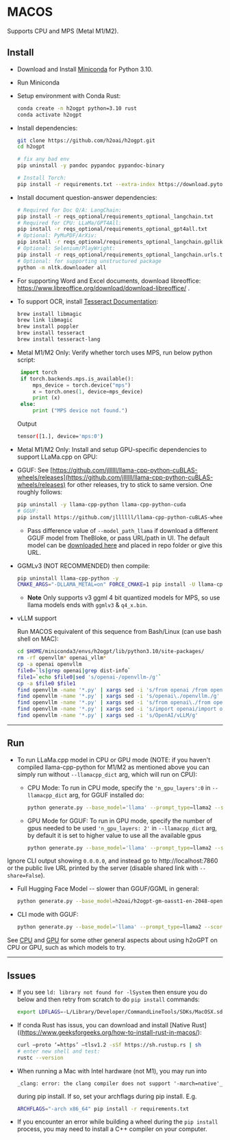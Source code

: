 # MACOS

Supports CPU and MPS (Metal M1/M2).

## Install
* Download and Install [Miniconda](https://docs.conda.io/en/latest/miniconda.html#macos-installers) for Python 3.10.
* Run Miniconda
* Setup environment with Conda Rust:
    ```bash
    conda create -n h2ogpt python=3.10 rust
    conda activate h2ogpt
    ```
* Install dependencies:
    ```bash
    git clone https://github.com/h2oai/h2ogpt.git
    cd h2ogpt

    # fix any bad env
    pip uninstall -y pandoc pypandoc pypandoc-binary
    
    # Install Torch:
    pip install -r requirements.txt --extra-index https://download.pytorch.org/whl/cpu
    ```
* Install document question-answer dependencies:
    ```bash
    # Required for Doc Q/A: LangChain:
    pip install -r reqs_optional/requirements_optional_langchain.txt
    # Required for CPU: LLaMa/GPT4All:
    pip install -r reqs_optional/requirements_optional_gpt4all.txt
    # Optional: PyMuPDF/ArXiv:
    pip install -r reqs_optional/requirements_optional_langchain.gpllike.txt
    # Optional: Selenium/PlayWright:
    pip install -r reqs_optional/requirements_optional_langchain.urls.txt
    # Optional: for supporting unstructured package
    python -m nltk.downloader all
* For supporting Word and Excel documents, download libreoffice: https://www.libreoffice.org/download/download-libreoffice/ .
* To support OCR, install [Tesseract Documentation](https://tesseract-ocr.github.io/tessdoc/Installation.html):
    ```bash
    brew install libmagic
    brew link libmagic
    brew install poppler
    brew install tesseract
    brew install tesseract-lang
    ```
* Metal M1/M2 Only:
   Verify whether torch uses MPS, run below python script:
     ```python
      import torch
      if torch.backends.mps.is_available():
          mps_device = torch.device("mps")
          x = torch.ones(1, device=mps_device)
          print (x)
      else:
          print ("MPS device not found.")
     ```
  Output
     ```bash
     tensor([1.], device='mps:0')
     ```
* Metal M1/M2 Only:  Install and setup GPU-specific dependencies to support LLaMa.cpp on GPU:
* GGUF:
  See [https://github.com/jllllll/llama-cpp-python-cuBLAS-wheels/releases](https://github.com/jllllll/llama-cpp-python-cuBLAS-wheels/releases) for other releases, try to stick to same version.  One roughly follows:
  ```bash
  pip uninstall -y llama-cpp-python llama-cpp-python-cuda
  # GGUF:
  pip install https://github.com/jllllll/llama-cpp-python-cuBLAS-wheels/releases/download/metal/llama_cpp_python-0.2.10-cp310-cp310-macosx_11_0_arm64.whl
  ```
  - Pass difference value of `--model_path_llama` if download a different GGUF model from TheBloke, or pass URL/path in UI. The default model can be [downloaded here](https://huggingface.co/TheBloke/Llama-2-7b-Chat-GGUF/resolve/main/llama-2-7b-chat.Q6_K.gguf) and placed in repo folder or give this URL.
* GGMLv3 (NOT RECOMMENDED) then compile:
    ```bash
    pip uninstall llama-cpp-python -y
    CMAKE_ARGS="-DLLAMA_METAL=on" FORCE_CMAKE=1 pip install -U llama-cpp-python==0.1.78 --no-cache-dir
    ```
  - **Note** Only supports v3 ggml 4 bit quantized models for MPS, so use llama models ends with `ggmlv3` & `q4_x.bin`.
* vLLM support

    Run MACOS equivalent of this sequence from Bash/Linux (can use bash shell on MAC):
    ```bash
    cd $HOME/miniconda3/envs/h2ogpt/lib/python3.10/site-packages/
    rm -rf openvllm* openai_vllm*
    cp -a openai openvllm
    file0=`ls|grep openai|grep dist-info`
    file1=`echo $file0|sed 's/openai-/openvllm-/g'`
    cp -a $file0 $file1
    find openvllm -name '*.py' | xargs sed -i 's/from openai /from openvllm /g'
    find openvllm -name '*.py' | xargs sed -i 's/openai\./openvllm./g'
    find openvllm -name '*.py' | xargs sed -i 's/from openai\./from openvllm./g'
    find openvllm -name '*.py' | xargs sed -i 's/import openai/import openvllm/g'
    find openvllm -name '*.py' | xargs sed -i 's/OpenAI/vLLM/g'
    ```

---

## Run

* To run LLaMa.cpp model in CPU or GPU mode (NOTE: if you haven't compiled llama-cpp-python for M1/M2 as mentioned above you can simply run without `--llamacpp_dict` arg, which will run on CPU):
    
    * CPU Mode: To run in CPU mode, specify the `'n_gpu_layers':0` in `--llamacpp_dict` arg, for GGUF installed do:
      ```bash
      python generate.py --base_model='llama' --prompt_type=llama2 --score_model=None --langchain_mode='UserData' --user_path=user_path --model_path_llama=https://huggingface.co/TheBloke/Llama-2-7b-Chat-GGUF/resolve/main/llama-2-7b-chat.Q6_K.gguf --max_seq_len=4096 --llamacpp_dict="{'n_gpu_layers':0,'n_batch':128}"
      ```
    * GPU Mode for GGUF: To run in GPU mode, specify the number of gpus needed to be used `'n_gpu_layers: 2'` in `--llamacpp_dict` arg, by default it is set to higher value to use all the available gpus
       ```bash
      python generate.py --base_model='llama' --prompt_type=llama2 --score_model=None --langchain_mode='UserData' --user_path=user_path --model_path_llama=https://huggingface.co/TheBloke/Llama-2-7b-Chat-GGUF/resolve/main/llama-2-7b-chat.Q6_K.gguf --max_seq_len=4096
      ```
Ignore CLI output showing `0.0.0.0`, and instead go to http://localhost:7860 or the public live URL printed by the server (disable shared link with `--share=False`).

* Full Hugging Face Model -- slower than GGUF/GGML in general:
    ```bash
    python generate.py --base_model=h2oai/h2ogpt-gm-oasst1-en-2048-open-llama-7b --score_model=None --langchain_mode='UserData' --user_path=user_path
    ```

* CLI mode with GGUF:
    ```bash
    python generate.py --base_model='llama' --prompt_type=llama2 --score_model=None --langchain_mode='UserData' --user_path=user_path --cli=True --model_path_llama=https://huggingface.co/TheBloke/Llama-2-7b-Chat-GGUF/resolve/main/llama-2-7b-chat.Q6_K.gguf --max_seq_len=4096
    ```

See [CPU](README_CPU.md) and [GPU](README_GPU.md) for some other general aspects about using h2oGPT on CPU or GPU, such as which models to try.

---

## Issues

* If you see `ld: library not found for -lSystem` then ensure you do below and then retry from scratch to do `pip install` commands:
    ```bash
    export LDFLAGS=-L/Library/Developer/CommandLineTools/SDKs/MacOSX.sdk/usr/lib`
    ```
* If conda Rust has issus, you can download and install [Native Rust]((https://www.geeksforgeeks.org/how-to-install-rust-in-macos/):
    ```bash
    curl –proto ‘=https’ –tlsv1.2 -sSf https://sh.rustup.rs | sh
    # enter new shell and test:
    rustc --version
    ```
* When running a Mac with Intel hardware (not M1), you may run into
    ```text
    _clang: error: the clang compiler does not support '-march=native'_
    ```
    during pip install.  If so, set your archflags during pip install. E.g.
    ```bash
    ARCHFLAGS="-arch x86_64" pip install -r requirements.txt
    ```

* If you encounter an error while building a wheel during the `pip install` process, you may need to install a C++ compiler on your computer.
